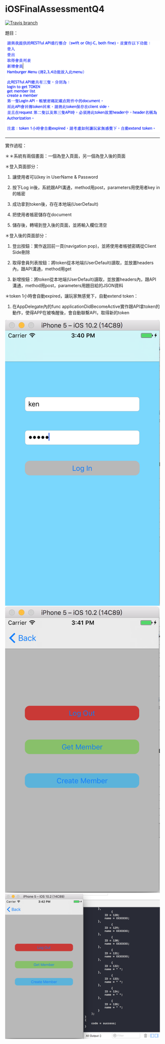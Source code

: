 # iOSFinalAssessmentQ4

[![Travis branch](https://img.shields.io/badge/bulid-passing-brightgreen.svg)]()

題目：

![](https://github.com/dan12411/HelloKnock4games/blob/master/QuestionContent.png)

---

實作過程：

＊＊系統有兩個畫面：一個為登入頁面，另一個為登入後的頁面

＊登入頁面部分：

1. 讓使用者可以key in UserName & Password

2. 按下Log in後，系統跟API溝通，method用post，parameters用使用者key in的帳密

3. 成功拿到token後，存在本地端(UserDefault)

4. 把使用者帳密儲存在document

5. 儲存後，轉場到登入後的頁面，並將輸入欄位清空


＊登入後的頁面部分：

1. 登出按鈕：實作返回前一頁(navigation pop)，並將使用者帳號密碼從Client Side刪除

2. 取得會員列表按鈕：將token從本地端(UserDefault)讀取，並放置headers內，跟API溝通，method用get

3. 新增按鈕：將token從本地端(UserDefault)讀取，並放置headers內，跟API溝通，method用post，parameters用題目給的JSON資料

＊token 1小時會自動expired，讓玩家無感覺下，自動extend token：

1. 在AppDelegate內的func applicationDidBecomeActive實作跟API拿token的動作，使得APP在被喚醒後，會自動聯繫API，取得新的token



![](https://github.com/dan12411/HelloKnock4games/blob/master/view1.png)
![](https://github.com/dan12411/HelloKnock4games/blob/master/view2.png)
![](https://github.com/dan12411/HelloKnock4games/blob/master/view3.png)




